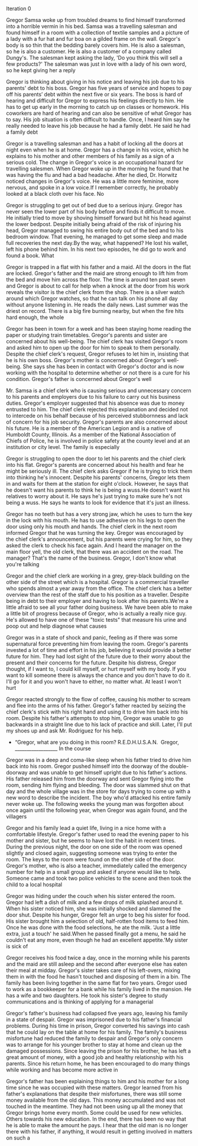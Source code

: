 



Iteration 0


Gregor Samsa woke up from troubled dreams to find himself transformed into a horrible vermin in his bed.
Samsa was a travelling salesman and found himself in a room with a collection of textile samples and a picture of a lady with a fur hat and fur boa on a gilded frame on the wall.
Gregor's body is so thin that the bedding barely covers him. He is also a salesman, so he is also a customer. He is also a customer of a company called Dungy's. The salesman kept asking the lady, 'Do you think this will sell a few products?'  The salesman was just in love with a lady of his own word, so he kept giving her a reply

Gregor is thinking about giving in his notice and leaving his job due to his parents' debt to his boss.
Gregor has five years of service and hopes to pay off his parents’ debt within the next five or six years.
The boss is hard of hearing and difficult for Gregor to express his feelings directly to him.
He has to get up early in the morning to catch up on classes or homework.
His coworkers are hard of hearing and can also be sensitive of what Gregor has to say.
His job situation is often difficult to handle. 
 Once, I heard him say he really needed to leave his job because he had a family debt.  He said he had a family debt

Gregor is a travelling salesman and has a habit of locking all the doors at night even when he is at home.
Gregor has a change in his voice, which he explains to his mother and other members of his family as a sign of a serious cold.
The change in Gregor's voice is an occupational hazard for travelling salesmen.
When Gregor woke up in the morning he found that he was having the flu and had a bad headache.
After he died, Dr. Horwitz noticed changes in Gregor's voice. He was a little more feminine, more nervous, and spoke in a low voice.If I remember correctly, he probably looked at a black cloth over his face. 
 No

Gregor is struggling to get out of bed due to a serious injury.
Gregor has never seen the lower part of his body before and finds it difficult to move.
He initially tried to move by shoving himself forward but hit his head against the lower bedpost.
Despite initially being afraid of the risk of injuring his head, Gregor managed to swing his entire body out of the bed and to his bedroom window.
That evening, he managed to get some sleep and made full recoveries the next day.By the way, what happened? 
He lost his wallet, left his phone behind him. 
In his next two episodes, he did go to work and found a book. 
What

Gregor is trapped in a flat with his father and a maid.
All the doors in the flat are locked.
Gregor's father and the maid are strong enough to lift him from the bed and move him across the floor.
The time is around ten past seven and Gregor is about to call for help when a knock at the door from his work reveals the visitor is the chief clerk from the shop.
There is a silver watch around which Gregor watches, so that he can talk on his phone all day without anyone listening in.
He reads the daily news. Last summer was the driest on record.
There is a big fire burning nearby, but when the fire hits hard enough, the whole

Gregor has been in town for a week and has been staying home reading the paper or studying train timetables.
Gregor's parents and sister are concerned about his well-being.
The chief clerk has visited Gregor's room and asked him to open up the door for him to speak to them personally.
Despite the chief clerk's request, Gregor refuses to let him in, insisting that he is his own boss.
Gregor's mother is concerned about Gregor's well-being. She says she has been in contact with Gregor's doctor and is now working with the hospital to determine whether or not there is a cure for his condition.
Gregor's father is concerned about Gregor's well

Mr. Samsa is a chief clerk who is causing serious and unnecessary concern to his parents and employers due to his failure to carry out his business duties.
Gregor's employer suggested that his absence was due to money entrusted to him.
The chief clerk rejected this explanation and decided not to intercede on his behalf because of his perceived stubbornness and lack of concern for his job security.
Gregor's parents are also concerned about his future. He is a member of the American Legion and is a native of Humboldt County, Illinois. As a member of the National Association of Chiefs of Police, he is involved in police safety at the county level and at an institution or city level. The family is especially

Gregor is struggling to open the door to let his parents and the chief clerk into his flat.
Gregor's parents are concerned about his health and fear he might be seriously ill.
The chief clerk asks Gregor if he is trying to trick them into thinking he's innocent.
Despite his parents' concerns, Gregor lets them in and waits for them at the station for eight o'clock. However, he says that he doesn't want his parents to think he is being a wuss.He doesn't want his relatives to worry about it. He says he's just trying to make sure he's not being a wuss. He says he wants to look for evidence that it's just an illness.

Gregor has no teeth but has a very strong jaw, which he uses to turn the key in the lock with his mouth.
He has to use adhesive on his legs to open the door using only his mouth and hands.
The chief clerk in the next room informed Gregor that he was turning the key.
Gregor was encouraged by the chief clerk's announcement, but his parents were crying for him, so they asked the clerk to check his face again. 
 And I heard the manager on the main floor yell, the old clerk, that there was an accident on the road. 
 The manager? That's the name of the business. 
 Gregor, I don't know what you're talking

Gregor and the chief clerk are working in a grey, grey-black building on the other side of the street which is a hospital.
Gregor is a commercial traveller who spends almost a year away from the office.
The chief clerk has a better overview than the rest of the staff due to his position as a traveller.
Despite being in debt to their employer and having to look after his parents.We're a little afraid to see all your father doing business. 
 We have been able to make a little bit of progress because of Gregor, who is actually a really nice guy. He's allowed to have one of these "toxic tests" that measure his urine and poop out and help diagnose what causes

Gregor was in a state of shock and panic, feeling as if there was some supernatural force preventing him from leaving the room.
Gregor's parents invested a lot of time and effort in his job, believing it would provide a better future for him.
They had lost sight of the future due to their worry about the present and their concerns for the future.
Despite his distress, Gregor thought, if I want to, I could kill myself, or hurt myself with my body. 
 If you want to kill someone there is always the chance and you don't have to do it.  I'll go for it and you won't have to either, no matter what.  At least I won't hurt

Gregor reacted strongly to the flow of coffee, causing his mother to scream and flee into the arms of his father.
Gregor's father reacted by seizing the chief clerk's stick with his right hand and using it to drive him back into his room.
Despite his father's attempts to stop him, Gregor was unable to go backwards in a straight line due to his lack of practice and skill. 
 Later, I'll put my shoes up and ask Mr. Rodriguez for his help. 
-  “Gregor, what are you doing in this room?
R.E.D.H.U.S.A.N. 
Gregor, __________________
In the course

Gregor was in a deep and coma-like sleep when his father tried to drive him back into his room.
Gregor pushed himself into the doorway of the double-doorway and was unable to get himself upright due to his father's actions.
His father released him from the doorway and sent Gregor flying into the room, sending him flying and bleeding.
The door was slammed shut on that day and the whole village was in the store for days trying to come up with a new word to describe the incident.  The boy who'd attacked his entire family  never woke up.  The following weeks the young man was forgotten about once again until the following year, when Gregor was again found, and the villagers

Gregor and his family lead a quiet life, living in a nice home with a comfortable lifestyle.
Gregor's father used to read the evening paper to his mother and sister, but he seems to have lost the habit in recent times.
During the previous night, the door on one side of the room was opened slightly and closed again, suggesting someone was trying to enter the room.
The keys to the room were found on the other side of the door.
Gregor's mother, who is also a teacher, immediately called the emergency number for help in a small group and asked if anyone would like to help.
Someone came and took two police vehicles to the scene and then took the child to a local hospital

Gregor was hiding under the couch when his sister entered the room.
Gregor had left a dish of milk and a few drops of milk splashed around it.
When his sister noticed him, she was initially shocked and slammed the door shut.
Despite his hunger, Gregor felt an urge to beg his sister for food.
His sister brought him a selection of old, half-rotten food items to feed him. Once he was done with the food selections, he ate the milk.
'Just a little extra, just a touch' he said.When he passed finally got a menu, he said he couldn't eat any more, even though he had an excellent appetite.'My sister is sick of

Gregor receives his food twice a day, once in the morning while his parents and the maid are still asleep and the second after everyone else has eaten their meal at midday.
Gregor's sister takes care of his left-overs, mixing them in with the food he hasn't touched and disposing of them in a bin.
The family has been living together in the same flat for two years.      Gregor used to work as a bookkeeper for a bank while his family lived in the mansion.       He has a wife and two daughters.          He took his sister's degree to study communications and is thinking of applying for a managerial

Gregor's father's business had collapsed five years ago, leaving his family in a state of despair.
Gregor was imprisoned due to his father's financial problems.
During his time in prison, Gregor converted his savings into cash that he could lay on the table at home for his family.
The family's business misfortune had reduced the family to despair and Gregor's only concern was to arrange for his younger brother to stay at home and clean up the damaged possessions.
Since leaving the prison for his brother, he has left a great amount of money, with a good job and healthy relationship with his parents. Since his return home, he has been encouraged to do many things while working and has become more active in

Gregor's father has been explaining things to him and his mother for a long time since he was occupied with these matters.
Gregor learned from his father's explanations that despite their misfortunes, there was still some money available from the old days.
This money accumulated and was not touched in the meantime.
They had not been using up all the money that Gregor brings home every month. Some could be used for new vehicles. Others towards his new education. In the end, there has been no way that he is able to make the amount he pays. 
 I hear that the old man is no longer there with his father, if anything, it would result in getting involved in matters on such a
